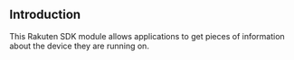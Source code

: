 ## Introduction
This Rakuten SDK module allows applications to get pieces of information about the device they are running on.

